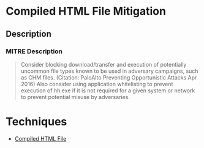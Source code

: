 
# Compiled HTML File Mitigation

## Description

### MITRE Description

> Consider blocking download/transfer and execution of potentially uncommon file types known to be used in adversary campaigns, such as CHM files. (Citation: PaloAlto Preventing Opportunistic Attacks Apr 2016) Also consider using application whitelisting to prevent execution of hh.exe if it is not required for a given system or network to prevent potential misuse by adversaries.


# Techniques


* [Compiled HTML File](../techniques/Compiled-HTML-File.md)

